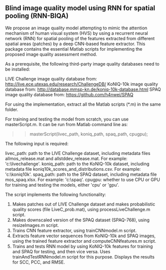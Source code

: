 ## Blind image quality model using RNN for spatial pooling (RNN-BIQA)

We propose an image quality model attempting to mimic the attention mechanism of human visual system (HVS) by using a recurrent neural network (RNN) for spatial pooling of the features extracted from different spatial areas (patches) by a deep CNN-based feature extractor. This package contains the essential Matlab scripts for implementing the proposed image quality assessment method.

As a prerequisite, the following third-party image quality databases need to be installed:

LIVE Challenge image quality database from: http://live.ece.utexas.edu/research/ChallengeDB/
KoNIQ-10k image quality database from: http://database.mmsp-kn.de/koniq-10k-database.html
SPAQ image quality database from: https://github.com/h4nwei/SPAQ

For using the implementation, extract all the Matlab scripts (*.m) in the same folder.

For training and testing the model from scratch, you can use masterScript.m. It can be run from 
Matlab command line as:

>> masterScript(livec_path, koniq_path, spaq_path, cpugpu);

The following input is required:

livec_path: path to the LIVE Challenge dataset, including metadata files allmos_release.mat and 
allstddev_release.mat. For example: 'c:\\livechallenge'.
koniq_path: path to the KoNIQ-10k dataset, including metadata file 
koniq10k_scores_and_distributions.csv. For example: 'c:\\koniq10k'.
spaq_path: path to the SPAQ dataset, including metadata file mos_spaq.xlsx. For example: 
'c:\\spaq'.
cpugpu: whether to use CPU or GPU for training and testing the models, either 'cpu' or 'gpu'.

The script implements the following functionality:

1) Makes patches out of LIVE Challenge dataset and makes probabilistic quality scores (file 
LiveC_prob.mat), using processLiveChallenge.m script.
2) Makes downscaled version of the SPAQ dataset (SPAQ-768), using resizeImages.m script.
3) Trains CNN feature extractor, using trainCNNmodel.m script.
4) Extracts feature vector sequences from KoNIQ-10k and SPAQ images, using the trained
feature extractor and computeCNNfeatures.m script.
5) Trains and tests RNN model by using KoNIQ-10k features for training and SPAQ for testing,
and then vice versa. Uses trainAndTestRNNmodel.m script for this purpose. Displays the results
for SCC, PCC, and RMSE.
